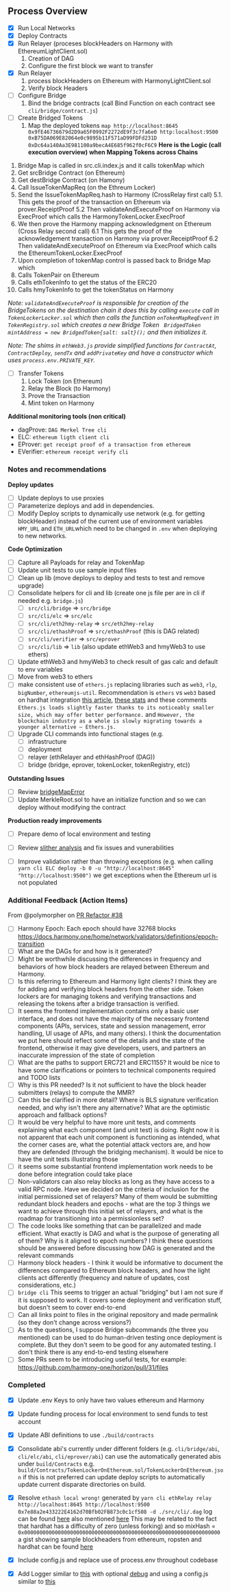 ## Process Overview
- [x] Run Local Networks
- [x] Deploy Contracts
- [x] Run Relayer (proceses blockHeaders on Harmony with EthereumLightClient.sol)
    1. Creation of DAG
    2. Configure the first block we want to transfer
- [x] Run Relayer 
    1. process blockHeaders on Ethereum with HarmonyLightClient.sol
    2. Verify block Headers
- [ ] Configure Bridge
    1. Bind the bridge contracts (call Bind Function on each contract see `cli/bridge/contract.js`) 
- [ ] Create Bridged Tokens
    1. Map the deployed tokens `map http://localhost:8645 0x9fE46736679d2D9a65F0992F2272dE9f3c7fa6e0 http:localhost:9500 0xB75DA069E82064e0c9895b11F571aD99FDFd231D 0xDc64a140Aa3E981100a9becA4E685f962f0cF6C9`
**Here is the Logic (call execution overview) when Mapping Tokens across Chains**
1. Bridge Map is called in src.cli.index.js and it calls tokenMap which
2. Get srcBridge Contract (on Ethereum)
3. Get destBridge Contract (on Hamony)
4. Call IssueTokenMapReq (on the Ethreum Locker)
5. Send the IssueTokenMapReq.hash to Harmony (CrossRelay first call)
5.1. This gets the proof of the transaction on Ethereum via prover.ReceiptProof
5.2 Then validateAndExecuteProof on Harmony via ExecProof which calls the HarmonyTokenLocker.ExecProof
6. We then prove the Harmony mapping acknowledgment on Ethereum (Cross Relay second call)
6.1 This gets the proof of the acknowledgement transaction on Harmony via prover.ReceiptProof
6.2 Then validateAndExecuteProof on Ethereum via ExecProof which calls the EthereumTokenLocker.ExecProof
7. Upon completion of tokenMap control is passed back to Bridge Map which
8. Calls TokenPair on Ethereum
9. Calls ethTokenInfo to get the status of the ERC20
10. Calls hmyTokenInfo to get the tokenStatus on Harmony

*Note: `validateAndExecuteProof` is responsible for creation of the BridgeTokens on the destination chain it does this by calling `execute` call in `TokenLockerLocker.sol` which then calls the function `onTokenMapReqEvent` in `TokenRegistry.sol` which creates a new Bridge Token ` BridgedToken mintAddress = new BridgedToken{salt: salt}();` and then initializes it.*

*Note: The shims in `ethWeb3.js` provide simplified functions for `ContractAt`, `ContractDeploy`, `sendTx` and `addPrivateKey` and have a constructor which uses `process.env.PRIVATE_KEY`.*
- [ ] Transfer Tokens
   1. Lock Token (on Ethereum)
   2. Relay the Block (to Harmony)
   3. Prove the Transaction
   4. Mint token on Harmony


**Additional monitoring tools (non critical)**
* dagProve: `DAG Merkel Tree cli`
* ELC: `ethereum ligth client cli`
* EProver: `get receipt proof of a transaction from ethereum`
* EVerifier: `ethereum receipt verify cli`



### Notes and recommendations

**Deploy updates**
- [ ] Update deploys to use proxies 
- [ ] Parameterize deploys and add in dependencies.
- [ ] Modify Deploy scripts to dynamically use network (e.g. for getting blockHeader) instead of the current use of environment variables `HMY_URL` and `ETH_URL`which need to be changed in `.env` when deploying to new networks.

**Code Optimization**
- [ ] Capture all Payloads for relay and TokenMap 
- [ ] Update unit tests to use sample input files
- [ ] Clean up lib (move deploys to deploy and tests to test and remove upgrade)
- [ ] Consolidate helpers for cli and lib (create one js file per are in cli if needed e.g. `bridge.js`)
  - [ ] `src/cli/bridge` => `src/bridge`
  - [ ] `src/cli/elc` => `src/elc`
  - [ ] `src/cli/eth2hmy-relay` => `src/eth2hmy-relay`
  - [ ] `src/cli/ethashProof` => `src/ethashProof` (this is DAG related)
  - [ ] `src/cli/verifier` => `src/eprover`
  - [ ] `src/cli/lib` => `lib` (also update ethWeb3 and hmyWeb3 to use ethers)
- [ ] Update ethWeb3 and hmyWeb3 to check result of gas calc and default to env variables
- [ ] Move from web3 to ethers
- [ ] make consistent use of `ethers.js` replacing libraries such as `web3`, `rlp`, `bigNumber`, `ethereumjs-util`. Recommendation is `ethers` vs `web3` based on hardhat integration [this article](https://moralis.io/web3-js-vs-ethers-js-guide-to-eth-javascript-libraries/), [these stats](https://npm-stat.com/charts.html?package=ethers&package=web3&from=2021-01-01&to=2021-06-01) and these comments `Ethers.js loads slightly faster thanks to its noticeably smaller size, which may offer better performance.` and `However, the blockchain industry as a whole is slowly migrating towards a younger alternative – Ethers.js. `
- [ ] Upgrade CLI commands into functional stages (e.g.
  - [ ] infrastructure
  - [ ] deployment
  - [ ] relayer (ethRelayer and ethHashProof (DAG))
  - [ ] bridge (bridge, eprover, tokenLocker, tokenRegistry, etc))

**Outstanding Issues**
- [ ] Review [bridgeMapError](https://gist.github.com/johnwhitton/14b2a62f18c53e76d4bdd1f97759e5fd)
- [ ] Update MerkleRoot.sol to have an initialize function and so we can deploy without modifying the contract

**Production ready improvements**
- [ ] Prepare demo of local environment and testing
- [ ] Review [slither analysis](https://gist.github.com/johnwhitton/31a40cd54210518a48945e270f15199c) and fix issues and vunerabilities
- [ ] Improve validation rather than throwing exceptions (e.g. when calling `yarn cli ELC deploy -b 0 -u "http://localhost:8645" "http://localhost:9500")` we get exceptions when the Ethereum url is not populated



### Additional Feedback (Action Items)
From @polymorpher on [PR Refactor #38](https://github.com/harmony-one/horizon/pull/38)
- [ ] Harmony Epoch: Each epoch should have 32768 blocks https://docs.harmony.one/home/network/validators/definitions/epoch-transition
- [ ] What are the DAGs for and how is it generated?
- [ ] Might be worthwhile discussing the differences in frequency and behaviors of how block headers are relayed between Ethereum and Harmony.
- [ ] Is this referring to Ethereum and Harmony light clients? I think they are for adding and verifying block headers from the other side. Token lockers are for managing tokens and verifying transactions and releasing the tokens after a bridge transaction is verified.
- [ ] It seems the frontend implementation contains only a basic user interface, and does not have the majority of the necessary frontend components (APIs, services, state and session management, error handling, UI usage of APIs, and many others). I think the documentation we put here should reflect some of the details and the state of the frontend, otherwise it may give developers, users, and partners an inaccurate impression of the state of completion
- [ ] What are the paths to support ERC721 and ERC1155? It would be nice to have some clarifications or pointers to technical components required and TODO lists
- [ ] Why is this PR needed? Is it not sufficient to have the block header submitters (relays) to compute the MMR?
- [ ] Can this be clarified in more detail? Where is BLS signature verification needed, and why isn't there any alternative? What are the optimistic approach and fallback options?
- [ ] It would be very helpful to have more unit tests, and comments explaining what each component (and unit test) is doing. Right now it is not apparent that each unit component is functioning as intended, what the corner cases are, what the potential attack vectors are, and how they are defended (through the bridging mechanism). It would be nice to have the unit tests illustrating those
- [ ] it seems some substantial frontend implementation work needs to be done before integration could take place
- [ ] Non-validators can also relay blocks as long as they have access to a valid RPC node. Have we decided on the criteria of inclusion for the initial permissioned set of relayers? Many of them would be submitting redundant block headers and epochs - what are the top 3 things we want to achieve through this initial set of relayers, and what is the roadmap for transitioning into a permissionless set?
- [ ] The code looks like something that can be parallelized and made efficient. What exactly is DAG and what is the purpose of generating all of them? Why is it aligned to epoch numbers? I think these questions should be answered before discussing how DAG is generated and the relevant commands
- [ ] Harmony block headers - I think it would be informative to document the differences compared to Ethereum block headers, and how the light clients act differently (frequency and nature of updates, cost considerations, etc.)
- [ ] `bridge cli` This seems to trigger an actual "bridging" but I am not sure if it is supposed to work. It covers some deployment and verification stuff, but doesn't seem to cover end-to-end
- [ ] Can all links point to files in the original repository and made permalink (so they don't change across versions?)
- [ ] As to the questions, I suppose Bridge subcommands (the three you mentioned) can be used to do human-driven testing once deployment is complete. But they don't seem to be good for any automated testing. I don't think there is any end-to-end testing elsewhere
- [ ] Some PRs seem to be introducing useful tests, for example: https://github.com/harmony-one/horizon/pull/31/files

### Completed
- [x] Update .env Keys to only have two values ethereum and Harmony
- [x] Update funding process for local environment to send funds to test account
- [x] Update ABI definitions to use `./build/contracts`
- [x] Consolidate abi's currently under different folders (e.g. `cli/bridge/abi`, `cli/elc/abi`, `cli/eprover/abi`) can use the automatically generated abis under `build/Contracts` e.g. `build/Contracts/TokenLockerOnEthereum.sol/TokenLockerOnEthereum.json` if this is not preferred can update deploy scripts to automatically update current disparate directories on build.
- [x] Resolve `ethash local wrong!` generated by `yarn cli ethRelay relay http://localhost:8645 http://localhost:9500 0x7e88a2e433222E4162d70Bfb02FB873c0c1cf508 -d ./src/cli/.dag` log can be found [here](https://gist.github.com/johnwhitton/3cfc746cb5e5cc5c469b6638f439dd3b) also mentioned [here](https://github.com/harmony-one/horizon/pull/31#discussion_r881611082) This may be related to the fact that hardhat has a difficulty of zero (unless forking) and so mixHash = `0x0000000000000000000000000000000000000000000000000000000000000000` a gist showing sample blockheaders from ethereum, ropsten and hardhat can be found [here](https://gist.github.com/johnwhitton/e1e0d16156223a5b138b8381f4cc989c)
- [x] Include config.js and replace use of process.env throughout codebase
- [x] Add Logger similar to [this](https://github.com/polymorpher/one-wallet/blob/master/code/test/util.js#L25) with optional [debug](https://github.com/polymorpher/one-wallet/blob/master/code/lib/debug.js) and using a config.js similar to [this](https://github.com/polymorpher/one-wallet/blob/master/code/config.js)

